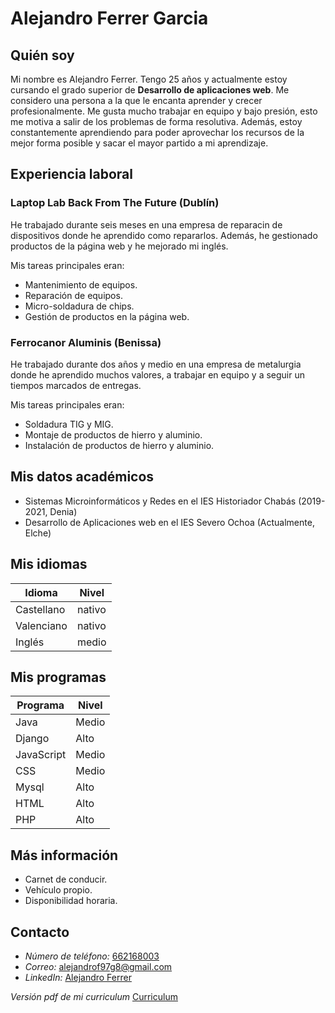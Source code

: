 # Alejandro Ferrer Garcia

## Quién soy

Mi nombre es Alejandro Ferrer. Tengo 25 años y actualmente estoy cursando el grado superior de **Desarrollo de aplicaciones web**. Me considero una persona a la que le encanta aprender y crecer profesionalmente. Me gusta mucho trabajar en equipo y bajo presión, esto me motiva a salir de los problemas de forma resolutiva. Además, estoy constantemente aprendiendo para poder aprovechar los recursos de la mejor forma posible y sacar el mayor partido a mi aprendizaje.


## Experiencia laboral

### Laptop Lab Back From The Future (Dublín)

He trabajado durante seis meses en una empresa de reparacin de dispositivos donde he aprendido como repararlos. Además, he gestionado productos de la página web y he mejorado mi inglés.

Mis tareas principales eran:

* Mantenimiento de equipos.
* Reparación de equipos.
* Micro-soldadura de chips.
* Gestión de productos en la página web.

### Ferrocanor Aluminis (Benissa)

He trabajado durante dos años y medio en una empresa de metalurgia donde he aprendido muchos valores, a trabajar en equipo y a seguir un tiempos marcados de entregas.

Mis tareas principales eran:

* Soldadura TIG y MIG.
* Montaje de productos de hierro y aluminio.
* Instalación de productos de hierro y aluminio.


## Mis datos académicos

* Sistemas Microinformáticos y Redes en el IES Historiador Chabás (2019-2021, Denia)
* Desarrollo de Aplicaciones web en el IES Severo Ochoa (Actualmente, Elche)


## Mis idiomas

| Idioma | Nivel |
| --- | --- |
|Castellano| nativo |
| Valenciano| nativo |
|Inglés| medio |


## Mis programas

|Programa|Nivel|
| --- | --- |
|Java|Medio|
|Django|Alto|
|JavaScript|Medio|
|CSS|Medio|
|Mysql|Alto|
|HTML|Alto|
|PHP|Alto|

## Más información

* Carnet de conducir.
* Vehículo propio.
* Disponibilidad horaria.

## Contacto


* *Número de teléfono:* [662168003](tel:alejandrof97g8@gmail.com)
* *Correo:* [alejandrof97g8@gmail.com](mailto:alejandrof97g8@gmail.com)
* *LinkedIn:* [Alejandro Ferrer](https://www.linkedin.com/in/a-ferrer/)


*Versión pdf de mi curriculum* [Curriculum](mi-curriculum.pdf)
